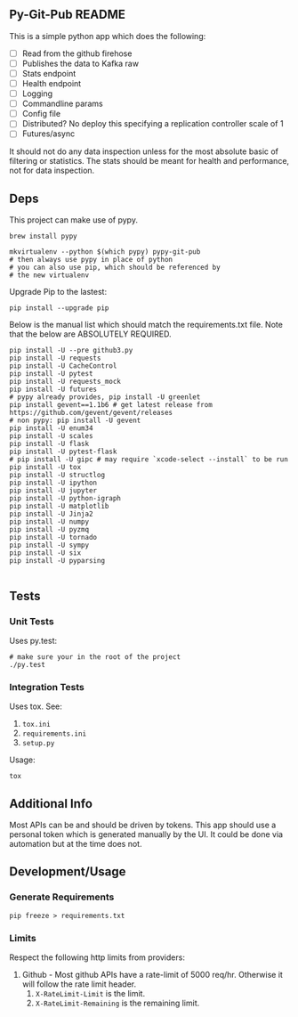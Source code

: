 Py-Git-Pub README
-----------------

This is a simple python app which does the following:

  - [ ] Read from the github firehose
  - [ ] Publishes the data to Kafka raw
  - [ ] Stats endpoint
  - [ ] Health endpoint
  - [ ] Logging
  - [ ] Commandline params
  - [ ] Config file
  - [ ] Distributed? No deploy this specifying a replication controller scale of 1
  - [ ] Futures/async

It should not do any data inspection unless for the most absolute basic of
filtering or statistics. The stats should be meant for health and performance,
not for data inspection.

## Deps
This project can make use of pypy.
```shell
brew install pypy

mkvirtualenv --python $(which pypy) pypy-git-pub
# then always use pypy in place of python
# you can also use pip, which should be referenced by
# the new virtualenv

```

Upgrade Pip to the lastest:
```shell
pip install --upgrade pip
```

Below is the manual list which should match the requirements.txt file.
Note that the below are ABSOLUTELY REQUIRED.
```shell
pip install -U --pre github3.py
pip install -U requests
pip install -U CacheControl
pip install -U pytest
pip install -U requests_mock
pip install -U futures
# pypy already provides, pip install -U greenlet
pip install gevent==1.1b6 # get latest release from https://github.com/gevent/gevent/releases
# non pypy: pip install -U gevent
pip install -U enum34
pip install -U scales
pip install -U flask
pip install -U pytest-flask
# pip install -U gipc # may require `xcode-select --install` to be run
pip install -U tox
pip install -U structlog
pip install -U ipython
pip install -U jupyter
pip install -U python-igraph
pip install -U matplotlib
pip install -U Jinja2
pip install -U numpy
pip install -U pyzmq
pip install -U tornado
pip install -U sympy
pip install -U six
pip install -U pyparsing
 
```

## Tests

### Unit Tests
Uses py.test:
```shell
# make sure your in the root of the project
./py.test
```

### Integration Tests
Uses tox. See:
  1. `tox.ini`
  1. `requirements.ini`
  1. `setup.py`

Usage:
```shell
tox
```

## Additional Info
Most APIs can be and should be driven by tokens.
This app should use a personal token which is generated manually by the UI.
It could be done via automation but at the time does not.

## Development/Usage

### Generate Requirements
```shell
pip freeze > requirements.txt
```

### Limits

Respect the following http limits from providers:

1. Github - Most github APIs have a rate-limit of 5000 req/hr. Otherwise it will follow the rate limit header.
    1. `X-RateLimit-Limit` is the limit.
    1. `X-RateLimit-Remaining` is the remaining limit.
